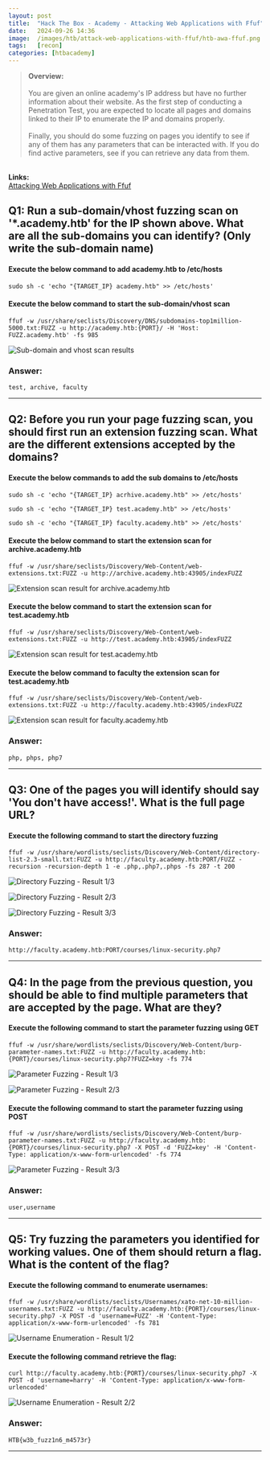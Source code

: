 ```yaml
---
layout: post
title:  "Hack The Box - Academy - Attacking Web Applications with Ffuf"
date:   2024-09-26 14:36
image:  /images/htb/attack-web-applications-with-ffuf/htb-awa-ffuf.png
tags:   [recon]
categories: [htbacademy]
---
```


><b>Overview:</b>
<br/><br/>
You are given an online academy's IP address but have no further information about their website. As the first step of conducting a Penetration Test, you are expected to locate all pages and domains linked to their IP to enumerate the IP and domains properly.<br/><br/>
Finally, you should do some fuzzing on pages you identify to see if any of them has any parameters that can be interacted with. If you do find active parameters, see if you can retrieve any data from them.<br/>
<br/>
<b>Links:</b>
<br/>
<a href="https://academy.hackthebox.com/module/54/section/511">Attacking Web Applications with Ffuf</a>
<br/>

## Q1: Run a sub-domain/vhost fuzzing scan on '*.academy.htb' for the IP shown above. What are all the sub-domains you can identify? (Only write the sub-domain name)

#### Execute the below command to add academy.htb to /etc/hosts
```
sudo sh -c 'echo "{TARGET_IP} academy.htb" >> /etc/hosts'
```

#### Execute the below command to start the sub-domain/vhost scan

```
ffuf -w /usr/share/seclists/Discovery/DNS/subdomains-top1million-5000.txt:FUZZ -u http://academy.htb:{PORT}/ -H 'Host: FUZZ.academy.htb' -fs 985
```

![Sub-domain and vhost scan results](/images/htb/attacking-web-applications-with-ffuf/subdomain-vhost-scan-results.png)

### Answer: 
 `test, archive, faculty`
<hr/>

## Q2: Before you run your page fuzzing scan, you should first run an extension fuzzing scan. What are the different extensions accepted by the domains?

#### Execute the below commands to add the sub domains to /etc/hosts
```
sudo sh -c 'echo "{TARGET_IP} acrhive.academy.htb" >> /etc/hosts'
```
```
sudo sh -c 'echo "{TARGET_IP} test.academy.htb" >> /etc/hosts'
```
```
sudo sh -c 'echo "{TARGET_IP} faculty.academy.htb" >> /etc/hosts'
```

#### Execute the below command to start the extension scan for archive.academy.htb

```
ffuf -w /usr/share/seclists/Discovery/Web-Content/web-extensions.txt:FUZZ -u http://archive.academy.htb:43905/indexFUZZ
```
![Extension scan result for archive.academy.htb](/images/htb/attacking-web-applications-with-ffuf/extension-fuzzing-archive-academy-htb.png)

#### Execute the below command to start the extension scan for test.academy.htb

```
ffuf -w /usr/share/seclists/Discovery/Web-Content/web-extensions.txt:FUZZ -u http://test.academy.htb:43905/indexFUZZ
```
![Extension scan result for test.academy.htb](/images/htb/attacking-web-applications-with-ffuf/extension-fuzzing-test-academy-htb.png)

#### Execute the below command to faculty the extension scan for test.academy.htb

```
ffuf -w /usr/share/seclists/Discovery/Web-Content/web-extensions.txt:FUZZ -u http://faculty.academy.htb:43905/indexFUZZ
```
![Extension scan result for faculty.academy.htb](/images/htb/attacking-web-applications-with-ffuf/extension-fuzzing-faculty-academy-htb.png)

### Answer: 
 `php, phps, php7`
<hr/>

## Q3: One of the pages you will identify should say 'You don't have access!'. What is the full page URL?

#### Execute the following command to start the directory fuzzing

```
ffuf -w /usr/share/wordlists/seclists/Discovery/Web-Content/directory-list-2.3-small.txt:FUZZ -u http://faculty.academy.htb:PORT/FUZZ -recursion -recursion-depth 1 -e .php,.php7,.phps -fs 287 -t 200
```

![Directory Fuzzing - Result 1/3](/images/htb/attacking-web-applications-with-ffuf/q3-result1.png)

![Directory Fuzzing - Result 2/3](/images/htb/attacking-web-applications-with-ffuf/q3-result2.png)

![Directory Fuzzing - Result 3/3](/images/htb/attacking-web-applications-with-ffuf/q3-result3.png)

### Answer: 
 `http://faculty.academy.htb:PORT/courses/linux-security.php7`
<hr/>

## Q4: In the page from the previous question, you should be able to find multiple parameters that are accepted by the page. What are they?

#### Execute the following command to start the parameter fuzzing using GET

```
ffuf -w /usr/share/wordlists/seclists/Discovery/Web-Content/burp-parameter-names.txt:FUZZ -u http://faculty.academy.htb:{PORT}/courses/linux-security.php7?FUZZ=key -fs 774
```
![Parameter Fuzzing - Result 1/3](/images/htb/attacking-web-applications-with-ffuf/q4-result1.png)

![Parameter Fuzzing - Result 2/3](/images/htb/attacking-web-applications-with-ffuf/q4-result2.png)

#### Execute the following command to start the parameter fuzzing using POST

```
ffuf -w /usr/share/wordlists/seclists/Discovery/Web-Content/burp-parameter-names.txt:FUZZ -u http://faculty.academy.htb:{PORT}/courses/linux-security.php7 -X POST -d 'FUZZ=key' -H 'Content-Type: application/x-www-form-urlencoded' -fs 774
```
![Parameter Fuzzing - Result 3/3](/images/htb/attacking-web-applications-with-ffuf/q4-result3.png)

### Answer: 
 `user,username`
<hr/>

## Q5: Try fuzzing the parameters you identified for working values. One of them should return a flag. What is the content of the flag?

#### Execute the following command to enumerate usernames:

```
ffuf -w /usr/share/wordlists/seclists/Usernames/xato-net-10-million-usernames.txt:FUZZ -u http://faculty.academy.htb:{PORT}/courses/linux-security.php7 -X POST -d 'username=FUZZ' -H 'Content-Type: application/x-www-form-urlencoded' -fs 781
```
![Username Enumeration - Result 1/2](/images/htb/attacking-web-applications-with-ffuf/q5-result1.png)

#### Execute the following command retrieve the flag:

```
curl http://faculty.academy.htb:{PORT}/courses/linux-security.php7 -X POST -d 'username=harry' -H 'Content-Type: application/x-www-form-urlencoded'

```
![Username Enumeration - Result 2/2](/images/htb/attacking-web-applications-with-ffuf/q5-result1.png)

### Answer: 
 `HTB{w3b_fuzz1n6_m4573r}`
<hr/>

